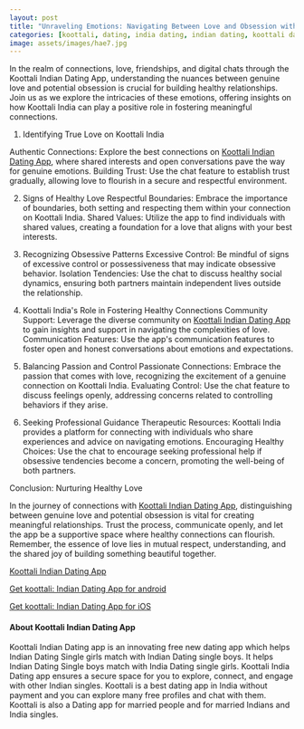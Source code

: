 ```yaml
---
layout: post
title: "Unraveling Emotions: Navigating Between Love and Obsession with Koottali India Dating App"
categories: [koottali, dating, india dating, indian dating, koottali dating app]
image: assets/images/hae7.jpg
---
```



In the realm of connections, love, friendships, and digital chats through the Koottali Indian Dating App, understanding the nuances between genuine love and potential obsession is crucial for building healthy relationships. Join us as we explore the intricacies of these emotions, offering insights on how Koottali India can play a positive role in fostering meaningful connections.

1. Identifying True Love on Koottali India

Authentic Connections: Explore the best connections on [Koottali Indian Dating App](https://koottali.com/download), where shared interests and open conversations pave the way for genuine emotions.
Building Trust: Use the chat feature to establish trust gradually, allowing love to flourish in a secure and respectful environment.

2. Signs of Healthy Love
Respectful Boundaries: Embrace the importance of boundaries, both setting and respecting them within your connection on Koottali India.
Shared Values: Utilize the app to find individuals with shared values, creating a foundation for a love that aligns with your best interests.

3. Recognizing Obsessive Patterns
Excessive Control: Be mindful of signs of excessive control or possessiveness that may indicate obsessive behavior.
Isolation Tendencies: Use the chat to discuss healthy social dynamics, ensuring both partners maintain independent lives outside the relationship.

4. Koottali India's Role in Fostering Healthy Connections
Community Support: Leverage the diverse community on [Koottali Indian Dating App](https://koottali.com/download) to gain insights and support in navigating the complexities of love.
Communication Features: Use the app's communication features to foster open and honest conversations about emotions and expectations.

5. Balancing Passion and Control
Passionate Connections: Embrace the passion that comes with love, recognizing the excitement of a genuine connection on Koottali India.
Evaluating Control: Use the chat feature to discuss feelings openly, addressing concerns related to controlling behaviors if they arise.

6. Seeking Professional Guidance
Therapeutic Resources: Koottali India provides a platform for connecting with individuals who share experiences and advice on navigating emotions.
Encouraging Healthy Choices: Use the chat to encourage seeking professional help if obsessive tendencies become a concern, promoting the well-being of both partners.

Conclusion: Nurturing Healthy Love 

In the journey of connections with [Koottali Indian Dating App](https://koottali.com/download), distinguishing between genuine love and potential obsession is vital for creating meaningful relationships. Trust the process, communicate openly, and let the app be a supportive space where healthy connections can flourish. Remember, the essence of love lies in mutual respect, understanding, and the shared joy of building something beautiful together.



[Koottali Indian Dating App](https://koottali.com/download)

[Get koottali: Indian Dating App for android](https://play.google.com/store/apps/details?id=com.koottali.app&hl=en_IN&gl=US)

[Get koottali: Indian Dating App for iOS](https://apps.apple.com/us/app/koottali-connect-with-mallus/id6448742453)


#### About Koottali Indian Dating App

Koottali Indian Dating app is an innovating free new dating app which helps Indian Dating Single girls match with Indian Dating single boys. It helps Indian Dating Single boys match with India Dating single girls. Koottali India Dating app ensures a secure space for you to explore, connect, and engage with other Indian  singles. Koottali is a best dating app in India without payment and you can explore many free profiles and chat with them. Koottali is also a Dating app for married people and for married Indians and India singles.